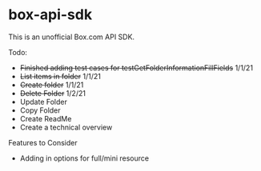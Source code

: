 # box-api-sdk
This is an unofficial Box.com API SDK.


Todo: 

* ~~Finished adding test cases for testGetFolderInformationFillFields~~ 1/1/21
* ~~List items in folder~~ 1/1/21
* ~~Create folder~~ 1/1/21
* ~~Delete Folder~~ 1/2/21
* Update Folder
* Copy Folder
* Create ReadMe
* Create a technical overview






Features to Consider
* Adding in options for full/mini resource



